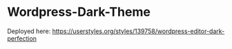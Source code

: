 # Wordpress-Dark-Theme
Deployed here: https://userstyles.org/styles/139758/wordpress-editor-dark-perfection
